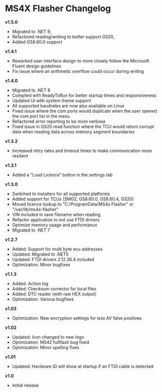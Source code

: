 # MS4X Flasher Changelog
**v1.5.0**
- Migrated to .NET 9,
- Refactored reading/writing to better support GS20,
- Added GS8.60.0 support

**v1.4.1**
- Reworked user interface design to more closely follow the Microsoft Fluent design guidelines
- Fix issue where an arithmetic overflow could occur during writing

**v1.4.0**
- Migrated to .NET 8
- Compiled with ReadyToRun for better startup times and responsiveness
- Updated UI with system theme support
- All supported baudrates are now also available on Linux
- Fixed issue where the com ports would duplicate when the user opened the com port list in the menu
- Refactored error reporting to be more verbose
- Fixed issue in GS20 read function where the TCU would return corrupt data when reading data across memory segment boundaries

**v1.3.2**
- Increased retry rates and timeout times to make communication more resilient

**v1.3.1**
- Added a "Load Licence" button in the settings tab

**v1.3.0**
- Switched to installers for all supported platforms
- Added support for TCUs (SMG2, GS8.60.0, GS8.60.4, GS20)
- Moved licence lookup to "C:/ProgramData/MS4x Flasher" or "/var/lib/ms4x-flasher"
- VIN included in save filename when reading
- Refactor application to not use FTDI drivers
- Optimize memory usage and performance
- Migrated to .NET 7

**v1.2.7**
- Added: Support for multi byte ecu addresses
- Updated: Migrated to .NET5
- Updated: FTDI drivers 2.12.36.4 included
- Optimization: Minor bugfixes

**v1.1.3**
- Added: Action log
- Added: Checksum corrector for local files
- Added: DTC reader (with raw HEX output)
- Optimization: Various bugfixes

**v1.03**
- Optimization: New encryption settings for less AV false positives

**v1.02**
- Updated: Icon changed to new logo
- Optimization: MS42 fullflash bug fixed
- Optimization: Minor spelling fixes

**v1.01**
- Updated: Hardware ID will show at startup if an FTDI cable is detected

**v1.0**
- Initial release
